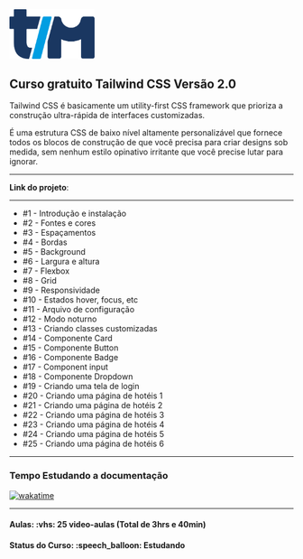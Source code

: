 <img src="img/tiago-matos-logo.svg" width="30%">
<h2>Curso gratuito Tailwind CSS Versão 2.0</h2>

<p>Tailwind CSS é basicamente um utility-first CSS framework que prioriza a construção ultra-rápida de interfaces customizadas. </p>

<p>É uma estrutura CSS de baixo nível altamente personalizável que fornece todos os blocos de construção de que você precisa para criar designs sob medida, sem nenhum estilo opinativo irritante que você precise lutar para ignorar.</p>

<hr>

<strong>Link do projeto</strong>:</a>

<hr>

<ul>
  <li>#1 - Introdução e instalação</li>
  <li>#2 - Fontes e cores</li>
  <li>#3 - Espaçamentos</li>
  <li>#4 - Bordas</li>
  <li>#5 - Background</li>
  <li>#6 - Largura e altura</li>
  <li>#7 - Flexbox</li>
  <li>#8 - Grid</li>
  <li>#9 - Responsividade</li>
  <li>#10 - Estados hover, focus, etc</li>
  <li>#11 - Arquivo de configuração</li>
  <li>#12 - Modo noturno</li>
  <li>#13 - Criando classes customizadas</li>
  <li>#14 - Componente Card</li>
  <li>#15 - Componente Button</li>
  <li>#16 - Componente Badge</li>
  <li>#17 - Component input</li>
  <li>#18 - Componente Dropdown</li>
  <li>#19 - Criando uma tela de login</li>
  <li>#20 - Criando uma página de hotéis 1</li>
  <li>#21 - Criando uma página de hotéis 2</li>
  <li>#22 - Criando uma página de hotéis 3</li>
  <li>#23 - Criando uma página de hotéis 4</li>
  <li>#24 - Criando uma página de hotéis 5</li>
  <li>#25 - Criando uma página de hotéis 6</li>
</ul>

<hr>

<h3>Tempo Estudando a documentação</h3>

<p>
  <a href="https://wakatime.com/badge/github/EdiJunior88/TailwindCSS_2_para_Iniciantes">
    <img src="https://wakatime.com/badge/github/EdiJunior88/TailwindCSS_2_para_Iniciantes.svg" alt="wakatime">
  </a>
</p>

<hr>

<h4><b>Aulas:</b> :vhs: 25 video-aulas (Total de 3hrs e 40min)</h4>
<h4><b>Status do Curso:</b> :speech_balloon: Estudando</h4>